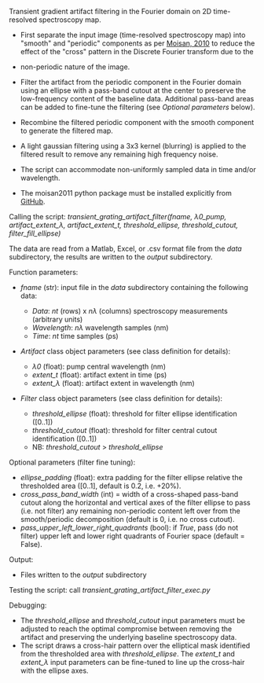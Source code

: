Transient gradient artifact filtering in the Fourier domain on 2D time-resolved spectroscopy map.

- First separate the input image (time-resolved spectroscopy map) into "smooth" and
"periodic" components as per [Moisan, 2010](https://link.springer.com/article/10.1007/s10851-010-0227-1)
to reduce the effect of the "cross" pattern in the Discrete Fourier transform due to the
- non-periodic nature of the image.

- Filter the artifact from the periodic component in the Fourier domain using
an ellipse with a pass-band cutout at the center to preserve the low-frequency content of the
baseline data. Additional pass-band areas can be added to fine-tune the filtering
(see *Optional parameters* below).

- Recombine the filtered periodic component with the smooth component
to generate the filtered map.

- A light gaussian filtering using a 3x3 kernel (blurring) is applied to the filtered result
to remove any remaining high frequency noise.

- The script can accommodate non-uniformly sampled data in time and/or wavelength.

- The moisan2011 python package must be installed explicitly from [GitHub](https://github.com/sbrisard/moisan2011).

Calling the script: *transient_grating_artifact_filter(fname, λ0_pump, artifact_extent_λ,
artifact_extent_t, threshold_ellipse, threshold_cutout, filter_fill_ellipse)*

The data are read from a Matlab, Excel, or .csv format file from the *data* subdirectory,
the results are written to the *output* subdirectory.

Function parameters:

- *fname* (str): input file in the *data* subdirectory containing the following data:
  - *Data*: *nt* (rows) x *nλ* (columns) spectroscopy measurements (arbitrary units)
  - *Wavelength*: *nλ* wavelength samples (nm)
  - *Time*: *nt* time samples (ps)

- *Artifact* class object parameters (see class definition for details):
  - *λ0* (float): pump central wavelength (nm)
  - *extent_t* (float): artifact extent in time (ps)
  - *extent_λ* (float): artifact extent in wavelength (nm)

- *Filter* class object parameters (see class definition for details):
  - *threshold_ellipse* (float): threshold for filter ellipse identification ([0..1])
  - *threshold_cutout* (float): threshold for filter central cutout identification ([0..1])
  - NB: *threshold_cutout* > *threshold_ellipse*

Optional parameters (filter fine tuning):
  - *ellipse_padding* (float): extra padding for the filter ellipse relative the
                               thresholded area  ([0..1], default is 0.2, i.e. +20%).
  - *cross_pass_band_width* (int) = width of a cross-shaped pass-band cutout along the
                    horizontal and vertical axes of the filter ellipse to pass
                    (i.e. not filter) any remaining non-periodic content left over from the
                    smooth/periodic decomposition (default is 0, i.e. no cross cutout).
  - *pass_upper_left_lower_right_quadrants* (bool): if *True*, pass (do not filter) upper left 
                    and lower right quadrants of Fourier space (default = False).

Output:
- Files written to the *output* subdirectory

Testing the script: call *transient_grating_artifact_filter_exec.py*

Debugging:
- The *threshold_ellipse* and *threshold_cutout* input parameters must be adjusted to
  reach the optimal compromise between removing the artifact and preserving the 
  underlying baseline spectroscopy data.
- The script draws a cross-hair pattern over the elliptical mask identified from the
  thresholded area with *threshold_ellipse*. The *extent_t* and *extent_λ* input
  parameters can be fine-tuned to line up the cross-hair with the ellipse axes.

